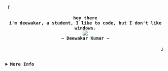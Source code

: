<div align="justify">

<p align="left"><strong><samp>「</samp></strong></p>
  <p align="center">
    <samp>
      <b>
        hey there
      <br>
        i'm deewakar, a student, I like to code, but I don't like windows.
      </b>
      <br>
        <image src="https://readme-typing-svg.herokuapp.com?font=Iosevka&size=16&color=B5C18E&center=true&width=410&height=45&lines=`i+code+beautiful+and+random+things.">
      <br>
      <b>
        ~ Deewakar Kumar ~
      </b>
    </samp>
  </p>
<p align="right"><strong><samp>」</samp></strong></p>

<br>

<details>
<summary><samp><b>More Info</b></samp></summary>

<h2></h2><br>

<p align="center">
  <samp>  
    You can reach me at [<a href="mailto:dakshftw01@gmail.com">e-mail</a>]
  </samp>
</p>

<h2></h2><br>

<div align="center">
  <table>
    <tr>
      <td><a href="#--------"><img height="137px" align="center" alt="GitHub Stats" src="https://github-readme-stats.vercel.app/api?username=deewakar-k&count_private=true&show_icons=true&include_all_commits=true&line_height=21&hide_border=true&theme=dark"/></a></td>
      <td><a href="#--------"><img height="137px" align="center" alt="Top Language" src="https://github-readme-stats.vercel.app/api/top-langs/?username=deewakar-k&layout=compact&line_height=21&hide_border=true&theme=dark"/></a></td>
    </tr>
  </table>
</div>
